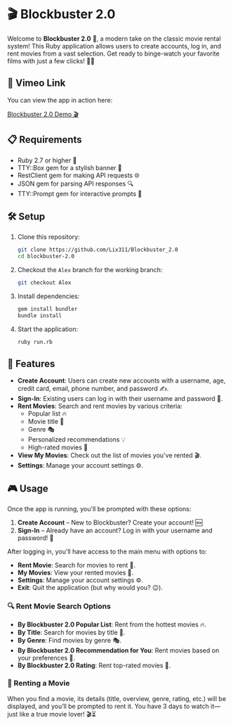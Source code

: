 # 🎬 Blockbuster 2.0

Welcome to **Blockbuster 2.0** 🍿, a modern take on the classic movie rental system! This Ruby application allows users to create accounts, log in, and rent movies from a vast selection. Get ready to binge-watch your favorite films with just a few clicks! 🎥🍿

## 🎥 Vimeo Link

You can view the app in action here:

[Blockbuster 2.0 Demo 🎬](https://vimeo.com/manage/videos/438258720)

## 📋 Requirements

- Ruby 2.7 or higher 🦾
- TTY::Box gem for a stylish banner 🎨
- RestClient gem for making API requests 🌐
- JSON gem for parsing API responses 🔍
- TTY::Prompt gem for interactive prompts 📝

## 🛠️ Setup

1. Clone this repository:
    ```bash
    git clone https://github.com/Lix311/Blockbuster_2.0
    cd blockbuster-2.0
    ```

2. Checkout the `Alex` branch for the working branch:
    ```bash
    git checkout Alex
    ```

3. Install dependencies:
    ```bash
    gem install bundler
    bundle install
    ```

4. Start the application:
    ```bash
    ruby run.rb
    ```

## 🌟 Features

- **Create Account**: Users can create new accounts with a username, age, credit card, email, phone number, and password ✍️.
- **Sign-In**: Existing users can log in with their username and password 🔑.
- **Rent Movies**: Search and rent movies by various criteria:
    - Popular list 🔥
    - Movie title 📜
    - Genre 🎭
    - Personalized recommendations 💡
    - High-rated movies 🌟
- **View My Movies**: Check out the list of movies you've rented 🎬.
- **Settings**: Manage your account settings ⚙️.

## 🎮 Usage

Once the app is running, you'll be prompted with these options:

1. **Create Account** – New to Blockbuster? Create your account! 🆕
2. **Sign-In** – Already have an account? Log in with your username and password! 🔐

After logging in, you'll have access to the main menu with options to:

- **Rent Movie**: Search for movies to rent 🎥.
- **My Movies**: View your rented movies 📅.
- **Settings**: Manage your account settings ⚙️.
- **Exit**: Quit the application (but why would you? 😉).

### 🔍 Rent Movie Search Options

- **By Blockbuster 2.0 Popular List**: Rent from the hottest movies 🔥.
- **By Title**: Search for movies by title 📜.
- **By Genre**: Find movies by genre 🎭.
- **By Blockbuster 2.0 Recommendation for You**: Rent movies based on your preferences 🤩.
- **By Blockbuster 2.0 Rating**: Rent top-rated movies 🌟.

### 🍿 Renting a Movie

When you find a movie, its details (title, overview, genre, rating, etc.) will be displayed, and you’ll be prompted to rent it. You have 3 days to watch it—just like a true movie lover! 🎬⏳
